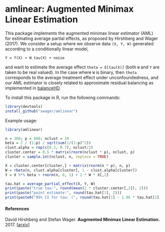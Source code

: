 # amlinear: Augmented Minimax Linear Estimation

This package implements the augmented minimax linear estimator (AML) for estimating
average partial effects, as proposed by Hirshberg and Wager (2017). We consider a
setup where we observe data `(X, Y, W)` generated according
to a conditionally linear model,
```
Y = f(X) + W tau(X) + noise
```
and want to estimate the average effect `theta = E[tau(X)]` (both `W` and `Y` are taken
to be real valued). In the case where `W` is binary, then `theta` corresponds to the average
treatment effect under unconfoundedness, and our AML estimator is closely related to approximate 
residual balancing as implemented in <a href="https://github.com/swager/balanceHD">balanceHD</a>.

To install this package in R, run the following commands:
```R
library(devtools) 
install_github("swager/amlinear")
```
Example usage:

```R
library(amlinear)

n = 300; p = 600; nclust = 10
beta = 2 / (1:p) / sqrt(sum(1/(1:p)^2))
clust.alpha = rep(c(0.3, 0.7), nclust/2)
cluster.center = 0.5 * matrix(rnorm(nclust * p), nclust, p)
cluster = sample.int(nclust, n, replace = TRUE)

X = cluster.center[cluster,] + matrix(rnorm(n * p), n, p)
W = rbeta(n, clust.alpha[cluster], 1 - clust.alpha[cluster])
Y = X %*% beta + rnorm(n, 0, 1) + 2 * W * X[,2]

tau.hat = average_partial_effect(X, Y, W)
print(paste("true tau:", round(mean(2 * cluster.center[,2]), 2)))
print(paste("point estimate:", round(tau.hat[1], 2)))
print(paste0("95% CI for tau: (", round(tau.hat[1] - 1.96 * tau.hat[2], 2), ", ", round(tau.hat[1] + 1.96 * tau.hat[2], 2), ")"))

```

#### References
David Hirshberg and Stefan Wager.
<b>Augmented Minimax Linear Estimation.</b>
2017.
[<a href="http://arxiv.org/pdf/1712.00038.pdf">arxiv</a>]
